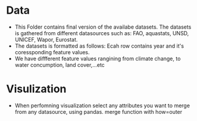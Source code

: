 # Data
- This Folder contains final version of the availabe datasets. The datasets is gathered from different datasources such as: FAO, aquastats, UNSD, UNICEF, Wapor, Eurostat.
- The datasets is formatted as follows: Ecah row contains year and it's coressponding feature values.
- We have diffferent feature values rangining from climate change, to water concumption, land cover,...etc


# Visulization
- When perfomning visualization select any attributes you want to merge from any datasource, using pandas. merge function with how=outer
